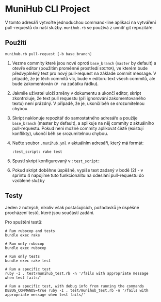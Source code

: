 MuniHub CLI Project
=====================

V tomto adresáři vytvořte jednoduchou command-line aplikaci na vytváření
pull-requestů do naší služby. `munihub.rb` se používá z uvnitř git repozitáře.

Použití
-------

```
munihub.rb pull-request [-b base_branch]
```

1. Vezme commity které jsou nové oproti `base_branch` (`master` by default) a
   otevře editor (použitím proměnné prostředí `EDITOR`), ve kterém bude
   předvyplněný text pro nový pull-request na základe commit message. V případě,
   že je těch commitů víc, bude v editoru text všech commitů, ale bude
   zakomentován (`# ` na začátku řádku).

2. Jakmile uživatel uloží změny v dokumentu a ukončí editor, skript zkontroluje,
   že text pull requestu (při ignorování zakomentovaného textu) není prázdný. V
   případě, že je, ukončí běh se srozumitelnou chybou.

3. Skript naklonuje repozitář do samostatného adresáře a použije `base_branch`
   (master by default), a aplikuje na něj commity z aktuálního pull-requestu.
   Pokud není možné commity aplikovat čistě (existují konflikty), ukončí běh se
   srozumitelnou chybou.


4. Načte soubor `.munihub.yml` v aktuálním adresáři, který má formát:

    ```
    :test_script: rake test
    ```

5. Spustí skript konfigurovaný v `:test_script:`

6. Pokud skript doběhne úspěšně, vypíše text zadaný v bodě (2) - v sprintu 4
   napojíme tuto funkcionalitu na odeslání pull-requestu do vzdálené služby

Testy
-----

Jeden z nutných, nikoliv však postačujících, požadavků je úspěšné procházení
testů, které jsou součástí zadání.

Pro spuštění testů:

```
# Run rubocop and tests
bundle exec rake

# Run only rubocop
bundle exec rubocop

# Run only tests
bundle exec rake test

# Run a specific test
ruby -I . test/munihub_test.rb -n '/fails with appropriate message when test fails/'

# Run a specific test, with debug info from running the commands
DEBUG_COMMANDS=true ruby -I . test/munihub_test.rb -n '/fails with appropriate message when test fails/'
```
